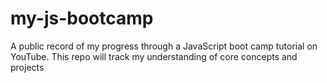 # my-js-bootcamp
A public record of my progress through a JavaScript boot camp tutorial on YouTube. This repo will track my understanding of core concepts and projects
